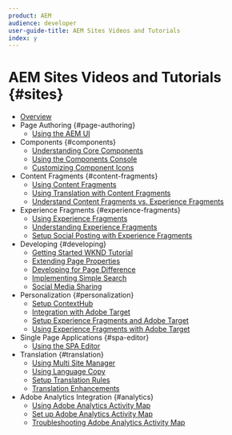 ```yaml
---
product: AEM
audience: developer
user-guide-title: AEM Sites Videos and Tutorials
index: y
---
```


# AEM Sites Videos and Tutorials {#sites}

+ [Overview](overview.md)
+ Page Authoring {#page-authoring}
  + [Using the AEM UI](page-authoring/touch-ui-feature-video-use.md)
+ Components {#components}
  + [Understanding Core Components](components/core-components-feature-video-understand.md)
  + [Using the Components Console](components/components-console-feature-video-use.md)
  + [Customizing Component Icons](components/component-icons-technical-video-develop.md)
+ Content Fragments {#content-fragments}
  + [Using Content Fragments](content-fragments/content-fragments-feature-video-use.md)
  + [Using Translation with Content Fragments](content-fragments/content-fragments-translation-feature-video-use.md)
  + [Understand Content Fragments vs. Experience Fragments](content-fragments/understand-content-fragments-and-experience-fragments.md)
+ Experience Fragments {#experience-fragments}
  + [Using Experience Fragments](experience-fragments/experience-fragments-feature-video-use.md)
  + [Understanding Experience Fragments](experience-fragments/experience-fragments-feature-video-understand.md)
  + [Setup Social Posting with Experience Fragments](experience-fragments/experience-fragments-social-technical-video-setup.md)
+ Developing {#developing}
  + [Getting Started WKND Tutorial](https://docs.adobe.com/content/help/en/experience-manager-learn/getting-started-wknd-tutorial-develop/overview.html)
  + [Extending Page Properties](developing/page-properties-technical-video-develop.md)
  + [Developing for Page Difference](developing/page-diff-technical-video-develop.md)
  + [Implementing Simple Search](developing/search-tutorial-develop.md)
  + [Social Media Sharing](developing/social-media-sharing-technical-video-use.md)
+ Personalization {#personalization}
  + [Setup ContextHub](personalization/context-hub-technical-video-setup.md)
  + [Integration with Adobe Target](https://helpx.adobe.com/marketing-cloud/how-to/aem-target.html)
  + [Setup Experience Fragments and Adobe Target](experience-fragments/experience-fragment-target-feature-video-setup.md)
  + [Using Experience Fragments with Adobe Target](experience-fragments/experience-fragment-target-offer-feature-video-use.md)
+ Single Page Applications {#spa-editor}
  + [Using the SPA Editor](spa-editor/spa-editor-framework-feature-video-use.md)
+ Translation {#translation}
  + [Using Multi Site Manager](translation/multi-site-manager-feature-video-use.md)
  + [Using Language Copy](translation/language-copy-feature-video-use.md)
  + [Setup Translation Rules](translation/translation-rules-editor-technical-video-setup.md)
  + [Translation Enhancements](translation/translation-enhancements-feature-video-use.md)
+ Adobe Analytics Integration {#analytics}
  + [Using Adobe Analytics Activity Map](analytics/activity-map-feature-video-use.md)
  + [Set up Adobe Analytics Activity Map](analytics/activity-map-feature-video-setup.md)
  + [Troubleshooting Adobe Analytics Activity Map](analytics/activity-map-feature-video-troubleshoot.md)
